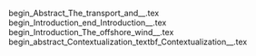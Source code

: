begin_Abstract_The_transport_and__.tex
begin_Introduction_end_Introduction__.tex
begin_Introduction_The_offshore_wind__.tex
begin_abstract_Contextualization_textbf_Contextualization__.tex